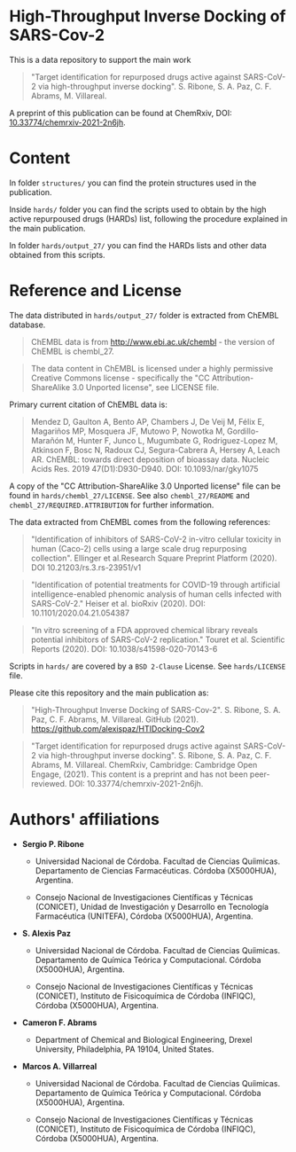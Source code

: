 # High-Throughput Inverse Docking of SARS-Cov-2

This is a data repository to support the main work 

> "Target identification for repurposed drugs active against SARS-CoV-2 via
> high-throughput inverse docking". S. Ribone, S. A. Paz, C. F. Abrams, M.
> Villareal.

A preprint of this publication can be found at ChemRxiv, DOI:
[10.33774/chemrxiv-2021-2n6jh](https://doi.org/10.33774/chemrxiv-2021-2n6jh).

# Content

In folder `structures/` you can find the protein structures used in the
publication.

Inside `hards/` folder you can find the scripts used to obtain by the high
active repurpoused drugs (HARDs) list, following the procedure explained in
the main publication.

In folder `hards/output_27/` you can find the HARDs lists and other data
obtained from this scripts.

# Reference and License

The data distributed in `hards/output_27/` folder is extracted from ChEMBL
database. 

> ChEMBL data is from http://www.ebi.ac.uk/chembl - the version of ChEMBL is
  chembl_27.

> The data content in ChEMBL is licensed under a highly permissive Creative
  Commons license - specifically the "CC Attribution-ShareAlike 3.0 Unported
  license", see LICENSE file.

Primary current citation of ChEMBL data is:

> Mendez D, Gaulton A, Bento AP, Chambers J, De Veij M, Félix E, Magariños MP,
  Mosquera JF, Mutowo P, Nowotka M, Gordillo-Marañón M, Hunter F, Junco L,
  Mugumbate G, Rodriguez-Lopez M, Atkinson F, Bosc N, Radoux CJ, Segura-Cabrera
  A, Hersey A, Leach AR. ChEMBL: towards direct deposition of bioassay data.
  Nucleic Acids Res. 2019 47(D1):D930-D940. DOI: 10.1093/nar/gky1075

A copy of the "CC Attribution-ShareAlike 3.0 Unported license" file can be
found in `hards/chembl_27/LICENSE`. See also `chembl_27/README` and
`chembl_27/REQUIRED.ATTRIBUTION` for further information.

The data extracted from ChEMBL comes from the following references:

> "Identification of inhibitors of SARS-CoV-2 in-vitro cellular toxicity in human
  (Caco-2) cells using a large scale drug repurposing collection".  Ellinger et
  al.Research Square Preprint Platform (2020). DOI 10.21203/rs.3.rs-23951/v1

> "Identification of potential treatments for COVID-19 through artificial
  intelligence-enabled phenomic analysis of human cells infected with
  SARS-CoV-2." Heiser et al. bioRxiv (2020). DOI: 10.1101/2020.04.21.054387

> "In vitro screening of a FDA approved chemical library reveals potential
  inhibitors of SARS-CoV-2 replication." Touret et al. Scientific Reports
  (2020).  DOI: 10.1038/s41598-020-70143-6

Scripts in `hards/` are covered by a `BSD 2-Clause` License. See
`hards/LICENSE` file.

Please cite this repository and the main publication as:

> "High-Throughput Inverse Docking of SARS-Cov-2". S. Ribone, S. A. Paz, C.
> F. Abrams, M.  Villareal. GitHub (2021). https://github.com/alexispaz/HTIDocking-Cov2

> "Target identification for repurposed drugs active against SARS-CoV-2 via
> high-throughput inverse docking". S. Ribone, S. A. Paz, C. F. Abrams, M.
> Villareal. ChemRxiv, Cambridge: Cambridge Open Engage, (2021). This content
> is a preprint and has not been peer-reviewed. DOI: 10.33774/chemrxiv-2021-2n6jh.

# Authors' affiliations

* **Sergio P. Ribone**

  * Universidad Nacional de Córdoba. Facultad de Ciencias Quíimicas. 
  Departamento de Ciencias Farmacéuticas. Córdoba (X5000HUA), Argentina.

  * Consejo Nacional de Investigaciones Científicas y Técnicas (CONICET), Unidad de
  Investigación y Desarrollo en Tecnología Farmacéutica (UNITEFA), Córdoba
  (X5000HUA), Argentina.

* **S. Alexis Paz**

  * Universidad Nacional de Córdoba. Facultad de Ciencias Quíimicas. 
  Departamento de Química Teórica y Computacional. Córdoba (X5000HUA), Argentina.

  * Consejo Nacional de Investigaciones Científicas y Técnicas (CONICET), Instituto
  de Fisicoquímica de Córdoba (INFIQC), Córdoba (X5000HUA), Argentina.

* **Cameron F. Abrams**

  * Department of Chemical and Biological Engineering, Drexel University,
  Philadelphia, PA 19104, United States.
 
* **Marcos A. Villarreal**

  * Universidad Nacional de Córdoba. Facultad de Ciencias Quíimicas. 
  Departamento de Química Teórica y Computacional. Córdoba (X5000HUA), Argentina.

  * Consejo Nacional de Investigaciones Científicas y Técnicas (CONICET), Instituto
  de Fisicoquímica de Córdoba (INFIQC), Córdoba (X5000HUA), Argentina.
